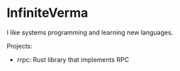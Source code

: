 # InfiniteVerma

I like systems programming and learning new languages.

Projects:
 - rrpc: Rust library that implements RPC
